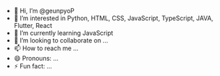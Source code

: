 - 👋 Hi, I’m @geunpyoP
- 👀 I’m interested in Python, HTML, CSS, JavaScript, TypeScript, JAVA, Flutter, React 
- 🌱 I’m currently learning JavaScript
- 💞️ I’m looking to collaborate on ...
- 📫 How to reach me ...
- 😄 Pronouns: ...
- ⚡ Fun fact: ...

<!---
geunpyoP/geunpyoP is a ✨ special ✨ repository because its `README.md` (this file) appears on your GitHub profile.
You can click the Preview link to take a look at your changes.
--->
